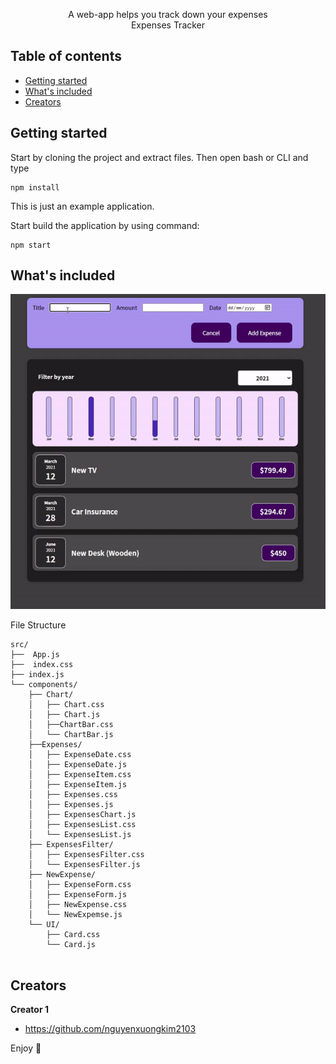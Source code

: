 <p align="center">
  <p align="center">
    A web-app helps you track down your expenses
    <br>
    Expenses Tracker
  </p>
</p>


## Table of contents

- [Getting started](#getting-started)
- [What's included](#whats-included)
- [Creators](#creators)

## Getting started

Start by cloning the project and extract files. Then open bash or CLI and type

```
npm install
```

This is just an example application.

Start build the application by using command:

```
npm start
```

## What's included

<p align="center">
  <img src="expenses-tracker.gif" width="600" title="Expenses Tracker App">
</p>

File Structure

```text
src/
├──  App.js
├──  index.css
├── index.js
└── components/
    ├── Chart/
    │   ├── Chart.css
    │   ├── Chart.js
    │   ├──ChartBar.css
    │   └── ChartBar.js
    ├──Expenses/
    │   ├── ExpenseDate.css
    │   ├── ExpenseDate.js
    │   ├── ExpenseItem.css
    │   ├── ExpenseItem.js
    │   ├── Expenses.css
    │   ├── Expenses.js
    │   ├── ExpensesChart.js
    │   ├── ExpensesList.css
    │   └── ExpensesList.js
    ├── ExpensesFilter/       
    │   ├── ExpensesFilter.css
    │   └── ExpensesFilter.js
    ├── NewExpense/
    │   ├── ExpenseForm.css
    │   ├── ExpenseForm.js
    │   ├── NewExpense.css
    │   └── NewExpemse.js
    └── UI/
        ├── Card.css
        └── Card.js
    
```


## Creators

**Creator 1**

- <https://github.com/nguyenxuongkim2103>


Enjoy :metal:
